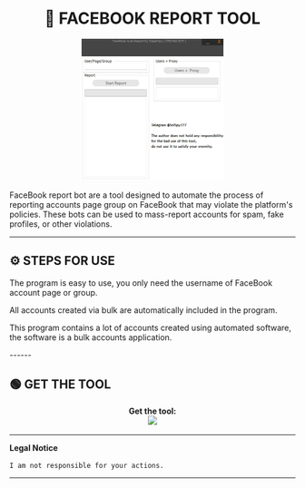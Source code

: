 # <h1 align="center">🚀 FACEBOOK REPORT TOOL</h1>  
<p align="center"><img src="logo.png" width="250px" height="250px" alt="insta logo"></p>
FaceBook report bot are a tool designed to automate the process of reporting accounts page group on FaceBook that may violate the platform's policies. These bots can be used to mass-report accounts for spam, fake profiles, or other violations.

---

## ⚙️ STEPS FOR USE  
   <p>The program is easy to use, you only need the username of FaceBook account page or group.</p>
   <p>All accounts created via bulk are automatically included in the program.</p>
   <p>This program contains a lot of accounts created using automated software, the software is a bulk accounts application.</p> 
------

## 🟢 GET THE TOOL
<p align="center"> 
  <b>Get the tool:</b><br>
  <a href="https://shorturl.at/pL6p7"><img src="https://img.shields.io/badge/Join-Telegram%20Group-blue.svg?logo=telegram"></a>
</p>  

---

**Legal Notice**

```console
I am not responsible for your actions.
```

----
